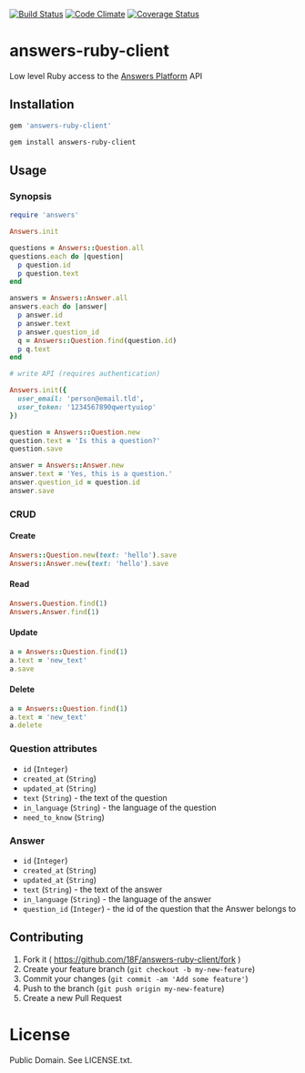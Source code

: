 [![Build Status](https://travis-ci.org/18F/answers-ruby-client.svg?branch=master)](https://travis-ci.org/18F/answers-ruby-client) [![Code Climate](https://codeclimate.com/github/18F/answers-ruby-client.png)](https://codeclimate.com/github/18F/answers-ruby-client) [![Coverage Status](https://coveralls.io/repos/18F/answers-ruby-client/badge.png)](https://coveralls.io/r/18F/answers-ruby-client)

# answers-ruby-client

Low level Ruby access to the [Answers Platform](https://github.com/18F/answers) API

## Installation

```ruby
gem 'answers-ruby-client'
```

```sh
gem install answers-ruby-client
```

## Usage

### Synopsis

```ruby
require 'answers'

Answers.init

questions = Answers::Question.all
questions.each do |question|
  p question.id
  p question.text
end

answers = Answers::Answer.all
answers.each do |answer|
  p answer.id
  p answer.text
  p answer.question_id
  q = Answers::Question.find(question.id)
  p q.text
end

# write API (requires authentication)

Answers.init({
  user_email: 'person@email.tld',
  user_token: '1234567890qwertyuiop'
})

question = Answers::Question.new
question.text = 'Is this a question?'
question.save

answer = Answers::Answer.new
answer.text = 'Yes, this is a question.'
answer.question_id = question.id
answer.save

```

### CRUD

#### Create

```ruby
Answers::Question.new(text: 'hello').save
Answers::Answer.new(text: 'hello').save
```

#### Read

```ruby
Answers.Question.find(1)
Answers.Answer.find(1)
```

#### Update

```ruby
a = Answers::Question.find(1)
a.text = 'new_text'
a.save
```

#### Delete

```ruby
a = Answers::Question.find(1)
a.text = 'new_text'
a.delete
```

### Question attributes

- `id` (`Integer`)
- `created_at` (`String`)
- `updated_at` (`String`)
- `text` (`String`) - the text of the question
- `in_language` (`String`) - the language of the question
- `need_to_know` (`String`)


### Answer

- `id` (`Integer`)
- `created_at` (`String`)
- `updated_at` (`String`)
- `text` (`String`) - the text of the answer
- `in_language` (`String`) - the language of the answer
- `question_id` (`Integer`) - the id of the question that the Answer belongs to

## Contributing

1. Fork it ( https://github.com/18F/answers-ruby-client/fork )
2. Create your feature branch (`git checkout -b my-new-feature`)
3. Commit your changes (`git commit -am 'Add some feature'`)
4. Push to the branch (`git push origin my-new-feature`)
5. Create a new Pull Request

# License

Public Domain. See LICENSE.txt.
